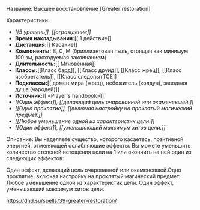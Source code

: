 Название: Высшее восстановление \[Greater restoration] 

Характеристики:
- *[[5 уровень]], [[ограждение]]*
- **Время накладывания:**[[ 1 действие]]
- **Дистанция:**[[ Касание]]
- **Компоненты:** В, С, М (бриллиантовая пыль, стоящая как минимум 100 зм, расходуемая заклинанием)
- **Длительность:**[[ Мгновенная]]
- **Классы:**[[Класс  бард]], [[Класс друид]], [[Класс жрец]], [[Класс изобретатель]], [[Класс следопытTCE]]
- **Подклассы:**[[ домен мира (жрец), небожитель (колдун), заводная душа (чародей)]]
- **Источник:**[[ «Player's handbook»]]
- *[[Один эффект]], [[делающий цель очарованной или окаменевшей.]]*
- *[[Одно проклятие]], [[включая настройку на проклятый магический предмет.]]*
- *[[Любое уменьшение одной из характеристик цели.]]*
- *[[Один эффект]], [[уменьшающий максимум хитов цели.]]*

Описание:
Вы наделяете существо, которого касаетесь, позитивной энергией, отменяющей ослабляющие эффекты. Вы можете уменьшить количество степеней истощения цели на 1 или окончить на ней один из следующих эффектов:

Один эффект, делающий цель очарованной или окаменевшей.Одно проклятие, включая настройку на проклятый магический предмет.
Любое уменьшение одной из характеристик цели.
Один эффект, уменьшающий максимум хитов цели.

https://dnd.su/spells/39-greater-restoration/